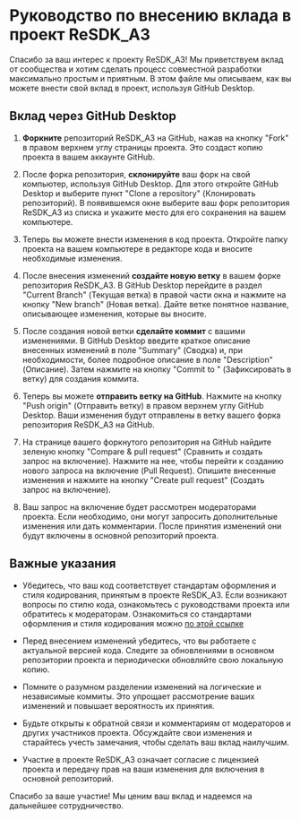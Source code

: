 # Руководство по внесению вклада в проект ReSDK_A3

Спасибо за ваш интерес к проекту ReSDK_A3! Мы приветствуем вклад от сообщества и хотим сделать процесс совместной разработки максимально простым и приятным. В этом файле мы описываем, как вы можете внести свой вклад в проект, используя GitHub Desktop.

## Вклад через GitHub Desktop

1. **Форкните** репозиторий ReSDK_A3 на GitHub, нажав на кнопку "Fork" в правом верхнем углу страницы проекта. Это создаст копию проекта в вашем аккаунте GitHub.

2. После форка репозитория, **склонируйте** ваш форк на свой компьютер, используя GitHub Desktop. Для этого откройте GitHub Desktop и выберите пункт "Clone a repository" (Клонировать репозиторий). В появившемся окне выберите ваш форк репозитория ReSDK_A3 из списка и укажите место для его сохранения на вашем компьютере.

3. Теперь вы можете внести изменения в код проекта. Откройте папку проекта на вашем компьютере в редакторе кода и вносите необходимые изменения.

4. После внесения изменений **создайте новую ветку** в вашем форке репозитория ReSDK_A3. В GitHub Desktop перейдите в раздел "Current Branch" (Текущая ветка) в правой части окна и нажмите на кнопку "New branch" (Новая ветка). Дайте ветке понятное название, описывающее изменения, которые вы вносите.

5. После создания новой ветки **сделайте коммит** с вашими изменениями. В GitHub Desktop введите краткое описание внесенных изменений в поле "Summary" (Сводка) и, при необходимости, более подробное описание в поле "Description" (Описание). Затем нажмите на кнопку "Commit to <branch name>" (Зафиксировать в ветку) для создания коммита.

6. Теперь вы можете **отправить ветку на GitHub**. Нажмите на кнопку "Push origin" (Отправить ветку) в правом верхнем углу GitHub Desktop. Ваши изменения будут отправлены в ветку вашего форка репозитория ReSDK_A3 на GitHub.

7. На странице вашего форкнутого репозитория на GitHub найдите зеленую кнопку "Compare & pull request" (Сравнить и создать запрос на включение). Нажмите на нее, чтобы перейти к созданию нового запроса на включение (Pull Request). Опишите внесенные изменения и нажмите на кнопку "Create pull request" (Создать запрос на включение).

8. Ваш запрос на включение будет рассмотрен модераторами проекта. Если необходимо, они могут запросить дополнительные изменения или дать комментарии. После принятия изменений они будут включены в основной репозиторий проекта.

## Важные указания

- Убедитесь, что ваш код соответствует стандартам оформления и стиля кодирования, принятым в проекте ReSDK_A3. Если возникают вопросы по стилю кода, ознакомьтесь с руководствами проекта или обратитесь к модераторам. Ознакомиться со стандартами оформления и стиля кодирования можно [по этой ссылке](CODE-STANDARDS.md)

- Перед внесением изменений убедитесь, что вы работаете с актуальной версией кода. Следите за обновлениями в основном репозитории проекта и периодически обновляйте свою локальную копию.

- Помните о разумном разделении изменений на логические и независимые коммиты. Это упрощает рассмотрение ваших изменений и повышает вероятность их принятия.

- Будьте открыты к обратной связи и комментариям от модераторов и других участников проекта. Обсуждайте свои изменения и старайтесь учесть замечания, чтобы сделать ваш вклад наилучшим.

- Участие в проекте ReSDK_A3 означает согласие с лицензией проекта и передачу прав на ваши изменения для включения в основной репозиторий.

Спасибо за ваше участие! Мы ценим ваш вклад и надеемся на дальнейшее сотрудничество.
